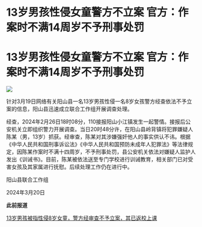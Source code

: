 # 13岁男孩性侵女童警方不立案 官方：作案时不满14周岁不予刑事处罚

# 13岁男孩性侵女童警方不立案 官方：作案时不满14周岁不予刑事处罚

![](https://inews.gtimg.com/news_bt/OLO-1OEsifqwE5uFDBpoOYk2mPRrwEc8tPLeuggvdL4HwAA/1000)

针对3月19日网络有关阳山县一名13岁男孩性侵一名8岁女孩警方经查依法不予立案的信息，阳山县迅速成立联合工作组开展调查处理。

经查，2024年2月26日18时08分，110接报阳山小江镇发生一起警情。接报后公安机关立即组织警力开展调查。当日20时48分许，在阳山县岭背镇将犯罪嫌疑人陈某（男，13岁）抓获。经审查，陈某对其涉嫌强奸他人的事实供认不讳。根据《中华人民共和国刑事诉讼法》《中华人民共和国预防未成年人犯罪法》等法律规定，因陈某作案时不满十四周岁，不予刑事处罚，县公安机关依法对嫌疑人监护人发出《训诫书》。目前，陈某被依法送至专门学校进行训诫教育，相关部门已对受害女孩及其家属进行抚慰。后续处理工作仍在进行中。

阳山县联合工作组

2024年3月20日

**此前报道**

[13岁男孩被指性侵8岁女童，警方经审查不予立案，其已返校上课](https://news.qq.com/rain/a/20240319A05HIS00)

